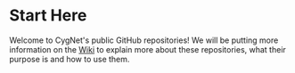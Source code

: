 # Start Here

Welcome to CygNet's public GitHub repositories! We will be putting more information on the [Wiki](https://github.com/cygnet-software/Start-Here/wiki) to explain more about these repositories, what their purpose is and how to use them.
